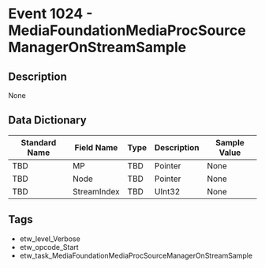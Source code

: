 # Event 1024 - MediaFoundationMediaProcSourceManagerOnStreamSample

## Description
None

## Data Dictionary
|Standard Name|Field Name|Type|Description|Sample Value|
|---|---|---|---|---|
|TBD|MP|TBD|Pointer|None|None|
|TBD|Node|TBD|Pointer|None|None|
|TBD|StreamIndex|TBD|UInt32|None|None|

## Tags
* etw_level_Verbose
* etw_opcode_Start
* etw_task_MediaFoundationMediaProcSourceManagerOnStreamSample